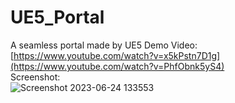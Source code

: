 # UE5_Portal
A seamless portal made by UE5
Demo Video: [https://www.youtube.com/watch?v=x5kPstn7D1g](https://www.youtube.com/watch?v=PhfObnk5yS4) </br>
Screenshot:</br>
![Screenshot 2023-06-24 133553](https://github.com/stucafall66/UE5_Portal/assets/20560007/df02bb64-7b4f-4b3a-8409-a0e81ab2c9fb)
